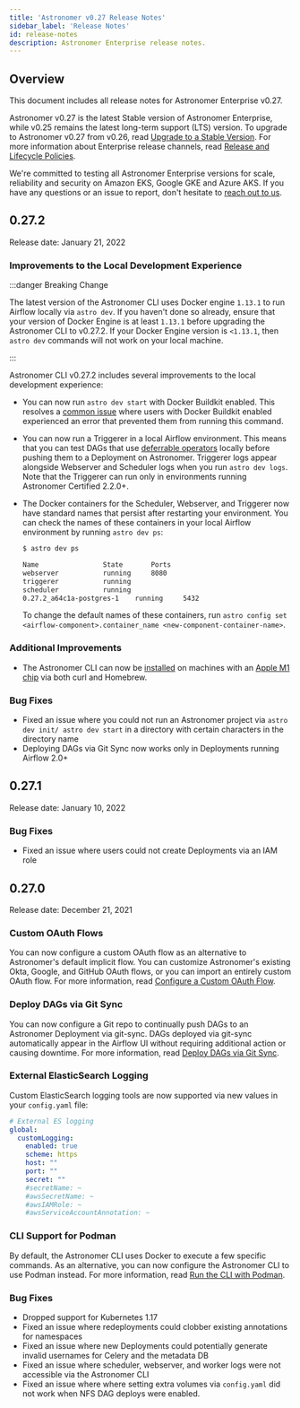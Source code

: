 ```yaml
---
title: 'Astronomer v0.27 Release Notes'
sidebar_label: 'Release Notes'
id: release-notes
description: Astronomer Enterprise release notes.
---
```


## Overview

<!--- Version-specific -->

This document includes all release notes for Astronomer Enterprise v0.27.

Astronomer v0.27 is the latest Stable version of Astronomer Enterprise, while v0.25 remains the latest long-term support (LTS) version. To upgrade to Astronomer v0.27 from v0.26, read [Upgrade to a Stable Version](upgrade-astronomer-stable.md). For more information about Enterprise release channels, read [Release and Lifecycle Policies](release-lifecycle-policy.md).

We're committed to testing all Astronomer Enterprise versions for scale, reliability and security on Amazon EKS, Google GKE and Azure AKS. If you have any questions or an issue to report, don't hesitate to [reach out to us](https://support.astronomer.io).

## 0.27.2

Release date: January 21, 2022

### Improvements to the Local Development Experience

:::danger Breaking Change

The latest version of the Astronomer CLI uses Docker engine `1.13.1` to run Airflow locally via `astro dev`. If you haven't done so already, ensure that your version of Docker Engine is at least `1.13.1` before upgrading the Astronomer CLI to v0.27.2. If your Docker Engine version is `<1.13.1`, then `astro dev` commands will not work on your local machine.

:::

Astronomer CLI v0.27.2 includes several improvements to the local development experience:

- You can now run `astro dev start` with Docker Buildkit enabled. This resolves a [common issue](https://forum.astronomer.io/t/buildkit-not-supported-by-daemon-error-command-docker-build-t-airflow-astro-bcb837-airflow-latest-failed-failed-to-execute-cmd-exit-status-1/857) where users with Docker Buildkit enabled experienced an error that prevented them from running this command.
- You can now run a Triggerer in a local Airflow environment. This means that you can test DAGs that use [deferrable operators](https://airflow.apache.org/docs/apache-airflow/stable/concepts/deferring.html) locally before pushing them to a Deployment on Astronomer. Triggerer logs appear alongside Webserver and Scheduler logs when you run `astro dev logs`. Note that the Triggerer can run only in environments running Astronomer Certified 2.2.0+.
- The Docker containers for the Scheduler, Webserver, and Triggerer now have standard names that persist after restarting your environment. You can check the names of these containers in your local Airflow environment by running `astro dev ps`:

    ```sh
    $ astro dev ps

    Name				State		Ports
    webserver			running		8080
    triggerer			running		
    scheduler			running		
    0.27.2_a64c1a-postgres-1	running		5432
    ```

    To change the default names of these containers, run `astro config set <airflow-component>.container_name <new-component-container-name>`.

### Additional Improvements

- The Astronomer CLI can now be [installed](cli-quickstart.md) on machines with an [Apple M1 chip](https://www.apple.com/newsroom/2020/11/apple-unleashes-m1/) via both curl and Homebrew.

### Bug Fixes

- Fixed an issue where you could not run an Astronomer project via `astro dev init/ astro dev start` in a directory with certain characters in the directory name
- Deploying DAGs via Git Sync now works only in Deployments running Airflow 2.0+

## 0.27.1

Release date: January 10, 2022

### Bug Fixes

- Fixed an issue where users could not create Deployments via an IAM role

## 0.27.0

Release date: December 21, 2021

### Custom OAuth Flows

You can now configure a custom OAuth flow as an alternative to Astronomer's default implicit flow. You can customize Astronomer's existing Okta, Google, and GitHub OAuth flows, or you can import an entirely custom OAuth flow. For more information, read [Configure a Custom OAuth Flow](integrate-auth-system.md#configure-a-custom-oauth-flow).

### Deploy DAGs via Git Sync

You can now configure a Git repo to continually push DAGs to an Astronomer Deployment via git-sync. DAGs deployed via git-sync automatically appear in the Airflow UI without requiring additional action or causing downtime. For more information, read [Deploy DAGs via Git Sync](deploy-git-sync.md).

### External ElasticSearch Logging

Custom ElasticSearch logging tools are now supported via new values in your `config.yaml` file:

```yaml
# External ES logging
global:
  customLogging:
    enabled: true
    scheme: https
    host: ""
    port: ""
    secret: ""
    #secretName: ~
    #awsSecretName: ~
    #awsIAMRole: ~
    #awsServiceAccountAnnotation: ~
```

### CLI Support for Podman

By default, the Astronomer CLI uses Docker to execute a few specific commands. As an alternative, you can now configure the Astronomer CLI to use Podman instead. For more information, read [Run the CLI with Podman](cli-podman.md).

### Bug Fixes

- Dropped support for Kubernetes 1.17
- Fixed an issue where redeployments could clobber existing annotations for namespaces
- Fixed an issue where new Deployments could potentially generate invalid usernames for Celery and the metadata DB
- Fixed an issue where scheduler, webserver, and worker logs were not accessible via the Astronomer CLI
- Fixed an issue where where setting extra volumes via `config.yaml` did not work when NFS DAG deploys were enabled.
